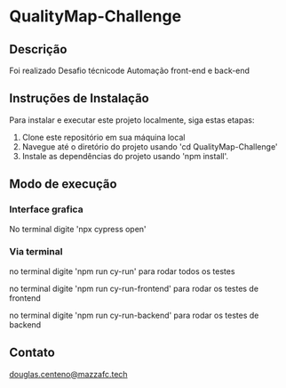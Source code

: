 # QualityMap-Challenge

## Descrição
Foi realizado Desafio técnicode Automação front-end e back-end 

## Instruções de Instalação
Para instalar e executar este projeto localmente, siga estas etapas:

1. Clone este repositório em sua máquina local
2. Navegue até o diretório do projeto usando 'cd QualityMap-Challenge'
3. Instale as dependências do projeto usando 'npm install'.

## Modo de execução 
 ### Interface grafica 
 No terminal digite 'npx cypress open' 
 
 ### Via terminal  

no terminal digite 'npm run cy-run' para rodar todos os testes

no terminal digite 'npm run cy-run-frontend' para rodar  os testes de frontend

no terminal digite 'npm run cy-run-backend' para rodar  os testes de backend

## Contato
douglas.centeno@mazzafc.tech
